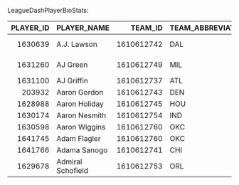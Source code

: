 LeagueDashPlayerBioStats:

|   PLAYER_ID | PLAYER_NAME       |    TEAM_ID | TEAM_ABBREVIATION   |   AGE | PLAYER_HEIGHT   |   PLAYER_HEIGHT_INCHES |   PLAYER_WEIGHT | COLLEGE        | COUNTRY        | DRAFT_YEAR   | DRAFT_ROUND   | DRAFT_NUMBER   |   GP |   PTS |   REB |   AST |   NET_RATING |   OREB_PCT |   DREB_PCT |   USG_PCT |   TS_PCT |   AST_PCT |
|------------:|:------------------|-----------:|:--------------------|------:|:----------------|-----------------------:|----------------:|:---------------|:---------------|:-------------|:--------------|:---------------|-----:|------:|------:|------:|-------------:|-----------:|-----------:|----------:|---------:|----------:|
|     1630639 | A.J. Lawson       | 1610612742 | DAL                 |    23 | 6-6             |                     78 |             179 | South Carolina | Canada         | Undrafted    | Undrafted     | Undrafted      |   42 |   136 |    50 |    20 |          1.2 |      0.039 |      0.105 |     0.18  |    0.519 |     0.089 |
|     1631260 | AJ Green          | 1610612749 | MIL                 |    24 | 6-4             |                     76 |             190 | Northern Iowa  | USA            | Undrafted    | Undrafted     | Undrafted      |   56 |   252 |    64 |    30 |          3.5 |      0.015 |      0.089 |     0.15  |    0.617 |     0.068 |
|     1631100 | AJ Griffin        | 1610612737 | ATL                 |    20 | 6-6             |                     78 |             220 | Duke           | USA            | 2022         | 1             | 16             |   20 |    48 |    18 |     5 |        -14   |      0.011 |      0.108 |     0.167 |    0.382 |     0.041 |
|      203932 | Aaron Gordon      | 1610612743 | DEN                 |    28 | 6-8             |                     80 |             235 | Arizona        | USA            | 2014         | 1             | 4              |   73 |  1013 |   471 |   259 |          8.7 |      0.078 |      0.129 |     0.174 |    0.607 |     0.147 |
|     1628988 | Aaron Holiday     | 1610612745 | HOU                 |    27 | 6-0             |                     72 |             185 | UCLA           | USA            | 2018         | 1             | 23             |   78 |   514 |   123 |   140 |          2.9 |      0.017 |      0.075 |     0.158 |    0.578 |     0.157 |
|     1630174 | Aaron Nesmith     | 1610612754 | IND                 |    24 | 6-6             |                     78 |             215 | Vanderbilt     | USA            | 2020         | 1             | 14             |   72 |   877 |   275 |   108 |          4.3 |      0.032 |      0.103 |     0.158 |    0.631 |     0.067 |
|     1630598 | Aaron Wiggins     | 1610612760 | OKC                 |    25 | 6-5             |                     77 |             190 | Maryland       | USA            | 2021         | 2             | 55             |   78 |   542 |   186 |    86 |          5.7 |      0.052 |      0.095 |     0.163 |    0.664 |     0.096 |
|     1641745 | Adam Flagler      | 1610612760 | OKC                 |    24 | 6-3             |                     75 |             180 | Baylor         | USA            | Undrafted    | Undrafted     | Undrafted      |    2 |     3 |     0 |     4 |          0   |      0     |      0     |     0.212 |    0.214 |     0.364 |
|     1641766 | Adama Sanogo      | 1610612741 | CHI                 |    22 | 6-9             |                     81 |             245 | Connecticut    | Mali           | Undrafted    | Undrafted     | Undrafted      |    9 |    36 |    36 |     0 |         21.7 |      0.253 |      0.266 |     0.21  |    0.558 |     0     |
|     1629678 | Admiral Schofield | 1610612753 | ORL                 |    27 | 6-5             |                     77 |             241 | Tennessee      | United Kingdom | 2019         | 2             | 42             |   23 |    26 |    17 |     7 |         -5.2 |      0.035 |      0.149 |     0.167 |    0.484 |     0.163 |